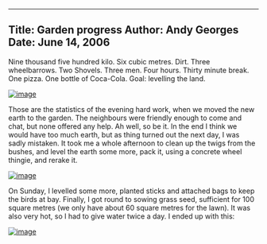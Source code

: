 -----
Title:  Garden progress
Author: Andy Georges
Date: June 14, 2006
----







Nine thousand five hundred kilo. Six cubic metres. Dirt. Three
wheelbarrows. Two Shovels. Three men. Four hours. Thirty minute break.
One pizza. One bottle of Coca-Cola. Goal: levelling the land.


[![image](0372DFEF-0D20-4977-B97A-77B7523FFE77-1.jpg)](http://www.flickr.com/photos/itkovian/163809973/)


Those are the statistics of the evening hard work, when we moved the new
earth to the garden. The neighbours were friendly enough to come and
chat, but none offered any help. Ah well, so be it. In the end I think
we would have too much earth, but as thing turned out the next day, I
was sadly mistaken. It took me a whole afternoon to clean up the twigs
from the bushes, and level the earth some more, pack it, using a
concrete wheel thingie, and rerake it.


[![image](0372DFEF-0D20-4977-B97A-77B7523FFE77-2.jpg)](http://www.flickr.com/photos/itkovian/165551236/)


On Sunday, I levelled some more, planted sticks and attached bags to
keep the birds at bay. Finally, I got round to sowing grass seed,
sufficient for 100 square metres (we only have about 60 square metres
for the lawn). It was also very hot, so I had to give water twice a day.
I ended up with this:


[![image](0372DFEF-0D20-4977-B97A-77B7523FFE77-3.jpg)](http://www.flickr.com/photos/itkovian/165552004/)





